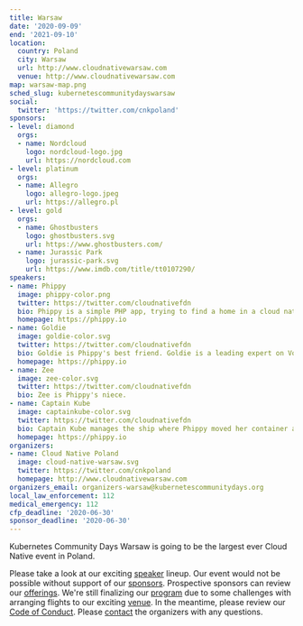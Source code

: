 ```yaml
---
title: Warsaw 
date: '2020-09-09'
end: '2021-09-10'
location:
  country: Poland
  city: Warsaw
  url: http://www.cloudnativewarsaw.com
  venue: http://www.cloudnativewarsaw.com
map: warsaw-map.png
sched_slug: kubernetescommunitydayswarsaw
social:
  twitter: 'https://twitter.com/cnkpoland'
sponsors:
- level: diamond
  orgs:
  - name: Nordcloud
    logo: nordcloud-logo.jpg
    url: https://nordcloud.com
- level: platinum
  orgs:
  - name: Allegro 
    logo: allegro-logo.jpeg
    url: https://allegro.pl
- level: gold
  orgs:
  - name: Ghostbusters
    logo: ghostbusters.svg
    url: https://www.ghostbusters.com/
  - name: Jurassic Park
    logo: jurassic-park.svg
    url: https://www.imdb.com/title/tt0107290/
speakers:
- name: Phippy
  image: phippy-color.png
  twitter: https://twitter.com/cloudnativefdn
  bio: Phippy is a simple PHP app, trying to find a home in a cloud native world.
  homepage: https://phippy.io
- name: Goldie
  image: goldie-color.svg
  twitter: https://twitter.com/cloudnativefdn
  bio: Goldie is Phippy's best friend. Goldie is a leading expert on Volumes, which represent a location where containers can access and store information.
  homepage: https://phippy.io
- name: Zee
  image: zee-color.svg
  twitter: https://twitter.com/cloudnativefdn
  bio: Zee is Phippy's niece.
- name: Captain Kube
  image: captainkube-color.svg
  twitter: https://twitter.com/cloudnativefdn
  bio: Captain Kube manages the ship where Phippy moved her container and is an expert on the Kubernetes project.
  homepage: https://phippy.io
organizers:
- name: Cloud Native Poland
  image: cloud-native-warsaw.svg
  twitter: https://twitter.com/cnkpoland
  homepage: http://www.cloudnativewarsaw.com
organizers_email: organizers-warsaw@kubernetescommunitydays.org
local_law_enforcement: 112
medical_emergency: 112
cfp_deadline: '2020-06-30'
sponsor_deadline: '2020-06-30'
---
```


Kubernetes Community Days Warsaw is going to be the largest ever Cloud Native event in Poland.

Please take a look at our exciting [speaker](speakers) lineup. Our event would not be possible without support of our [sponsors](sponsor). Prospective sponsors can review our [offerings](sponsor-form). We're still finalizing our [program](program) due to some challenges with arranging flights to our exciting [venue](venue). In the meantime, please review our [Code of Conduct](/code-of-conduct). Please [contact](contact) the organizers with any questions.
